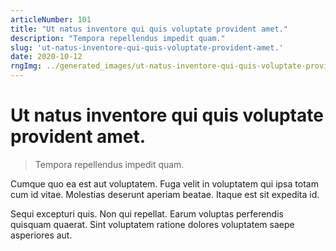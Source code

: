 ```yaml
---
articleNumber: 101
title: "Ut natus inventore qui quis voluptate provident amet."
description: "Tempora repellendus impedit quam."
slug: 'ut-natus-inventore-qui-quis-voluptate-provident-amet.'
date: 2020-10-12
rngImg: ../generated_images/ut-natus-inventore-qui-quis-voluptate-provident-amet..jpg
---
```


# Ut natus inventore qui quis voluptate provident amet.

> Tempora repellendus impedit quam.

Cumque quo ea est aut voluptatem. Fuga velit in voluptatem qui ipsa totam cum id vitae. Molestias deserunt aperiam beatae. Itaque est sit expedita id.
 Sequi excepturi quis. Non qui repellat. Earum voluptas perferendis quisquam quaerat. Sint voluptatem ratione dolores voluptatem saepe asperiores aut.
